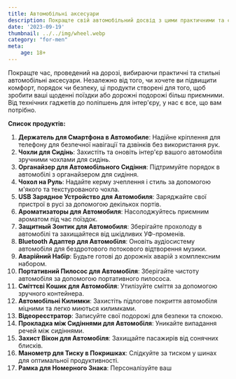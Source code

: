 ```yaml
---
title: Автомобільні аксесуари
description: Покращте свій автомобільний досвід з цими практичними та стильними аксесуарами для авто.
date: '2023-09-19'
thumbnail: ../../img/wheel.webp
category: "for-men"
meta:
    age: 18+
---
```

Покращте час, проведений на дорозі, вибираючи практичні та стильні автомобільні аксесуари. Незалежно від того, чи хочете ви підвищити комфорт, порядок чи безпеку, ці продукти створені для того, щоб зробити ваші щоденні поїздки або дорожні подорожі більш приємними. Від технічних гаджетів до поліпшень для інтер'єру, у нас є все, що вам потрібно.

**Список продуктів:**
1. **Держатель для Смартфона в Автомобиле**: Надійне кріплення для телефону для безпечної навігації та дзвінків без використання рук.
2. **Чохли для Сидінь**: Захистіть та оновіть інтер'єр вашого автомобіля зручними чохлами для сидінь.
3. **Органайзер для Автомобільного Сидіння**: Підтримуйте порядок в автомобілі з органайзером для сидіння.
4. **Чохол на Руль**: Надайте керму зчеплення і стиль за допомогою м'якого та текстурованого чохла.
5. **USB Зарядное Устройство для Автомобиля**: Заряджайте свої пристрої в русі за допомогою декількох портів.
6. **Ароматизаторы для Автомобиля**: Насолоджуйтесь приємним ароматом під час поїздок.
7. **Защитный Зонтик для Автомобиля**: Зберігайте прохолоду в автомобілі та захищайтеся від шкідливих УФ-променів.
8. **Bluetooth Адаптер для Автомобіля**: Оновіть аудіосистему автомобіля для бездротового потокового відтворення музики.
9. **Аварійний Набір**: Будьте готові до дорожніх аварій з комплексним набором.
10. **Портативний Пилосос для Автомобіля**: Зберігайте чистоту автомобіля за допомогою портативного пилососа.
11. **Сміттєві Кошик для Автомобіля**: Утилізуйте сміття за допомогою зручного контейнера.
12. **Автомобільні Килимки**: Захистіть підлогове покриття автомобіля міцними та легко миються килимками.
13. **Відеореєстратор**: Записуйте свої подорожі для безпеки та спокою.
14. **Прокладка між Сидіннями для Автомобіля**: Уникайте випадання речей між сидіннями.
15. **Захист Вікон для Автомобіля**: Захищайте пасажирів від сонячних блисків.
16. **Манометр для Тиску в Покришках**: Слідкуйте за тиском у шинах для оптимальної продуктивності.
17. **Рамка для Номерного Знака**: Персоналізуйте ваш
```
